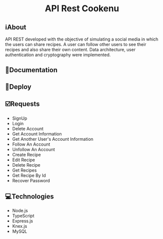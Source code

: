 <h1 align="center">API Rest Cookenu</h1>

##  ℹ️About
API REST developed with the objective of simulating a social media in which the users can share recipes. A user can follow other users to see their recipes and also share their own content. Data architecture, user authentication and cryptography were implemented.

## 🔗Documentation

## 🔗Deploy

## ☑️Requests
- SignUp
- Login
- Delete Account
- Get Account Information
- Get Another User's Account Information
- Follow An Account
- Unfollow An Account
- Create Recipe
- Edit Recipe
- Delete Recipe
- Get Recipes
- Get Recipe By Id
- Recover Password

## 💻Technologies
- Node.js
- TypeScript
- Express.js
- Knex.js
- MySQL